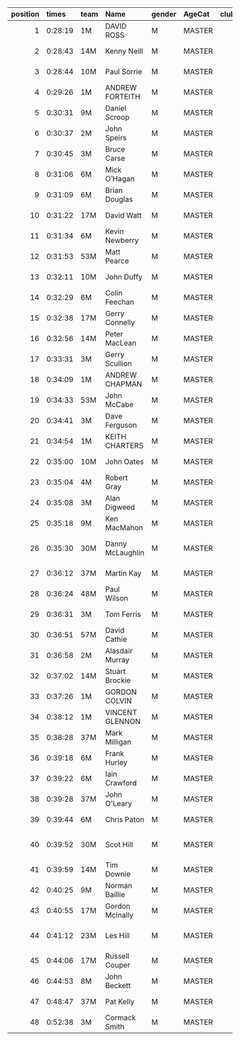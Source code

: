 |   position | times   | team   | Name             | gender   | AgeCat   |   clubnumber | Club name                  | Website                                    |   finishPosition |
|-----------:|:--------|:-------|:-----------------|:---------|:---------|-------------:|:---------------------------|:-------------------------------------------|-----------------:|
|          1 | 0:28:19 | 1M     | DAVID ROSS       | M        | MASTER   |            1 | East Kilbride AC           | http://www.ekac.org.uk/                    |               14 |
|          2 | 0:28:43 | 14M    | Kenny Neill      | M        | MASTER   |           14 | Ayr Seaforth AC            | https://www.ayrseaforth.co.uk/             |               17 |
|          3 | 0:28:44 | 10M    | Paul Sorrie      | M        | MASTER   |           10 | Shettleston Harriers       | http://shettlestonharriers.org.uk/         |               18 |
|          4 | 0:29:26 | 1M     | ANDREW FORTEITH  | M        | MASTER   |            1 | East Kilbride AC           | http://www.ekac.org.uk/                    |               24 |
|          5 | 0:30:31 | 9M     | Daniel Scroop    | M        | MASTER   |            9 | Garscube Harriers          | https://www.garscubeharriers.org.uk/       |               30 |
|          6 | 0:30:37 | 2M     | John Speirs      | M        | MASTER   |            2 | Kilmarnock H&AC            | http://www.kilmarnockharriers.com/         |               33 |
|          7 | 0:30:45 | 3M     | Bruce Carse      | M        | MASTER   |            3 | Bellahouston RR            | https://www.bellahoustonroadrunners.co.uk/ |               34 |
|          8 | 0:31:06 | 6M     | Mick O’Hagan     | M        | MASTER   |            6 | Cambuslang Harriers        | https://cambuslangharriers.org/            |               37 |
|          9 | 0:31:09 | 6M     | Brian Douglas    | M        | MASTER   |            6 | Cambuslang Harriers        | https://cambuslangharriers.org/            |               38 |
|         10 | 0:31:22 | 17M    | David Watt       | M        | MASTER   |           17 | Calderglen Harriers        | http://www.calderglenharriers.org.uk/      |               39 |
|         11 | 0:31:34 | 6M     | Kevin Newberry   | M        | MASTER   |            6 | Cambuslang Harriers        | https://cambuslangharriers.org/            |               40 |
|         12 | 0:31:53 | 53M    | Matt Pearce      | M        | MASTER   |           53 | Troon Tortoises            | http://troontortoises.co.uk                |               46 |
|         13 | 0:32:11 | 10M    | John Duffy       | M        | MASTER   |           10 | Shettleston Harriers       | http://shettlestonharriers.org.uk/         |               49 |
|         14 | 0:32:29 | 6M     | Colin Feechan    | M        | MASTER   |            6 | Cambuslang Harriers        | https://cambuslangharriers.org/            |               55 |
|         15 | 0:32:38 | 17M    | Gerry Connelly   | M        | MASTER   |           17 | Calderglen Harriers        | http://www.calderglenharriers.org.uk/      |               56 |
|         16 | 0:32:56 | 14M    | Peter MacLean    | M        | MASTER   |           14 | Ayr Seaforth AC            | https://www.ayrseaforth.co.uk/             |               60 |
|         17 | 0:33:31 | 3M     | Gerry Scullion   | M        | MASTER   |            3 | Bellahouston RR            | https://www.bellahoustonroadrunners.co.uk/ |               62 |
|         18 | 0:34:09 | 1M     | ANDREW CHAPMAN   | M        | MASTER   |            1 | East Kilbride AC           | http://www.ekac.org.uk/                    |               66 |
|         19 | 0:34:33 | 53M    | John McCabe      | M        | MASTER   |           53 | Troon Tortoises            | http://troontortoises.co.uk                |               68 |
|         20 | 0:34:41 | 3M     | Dave Ferguson    | M        | MASTER   |            3 | Bellahouston RR            | https://www.bellahoustonroadrunners.co.uk/ |               69 |
|         21 | 0:34:54 | 1M     | KEITH CHARTERS   | M        | MASTER   |            1 | East Kilbride AC           | http://www.ekac.org.uk/                    |               71 |
|         22 | 0:35:00 | 10M    | John Oates       | M        | MASTER   |           10 | Shettleston Harriers       | http://shettlestonharriers.org.uk/         |               72 |
|         23 | 0:35:04 | 4M     | Robert Gray      | M        | MASTER   |            4 | Inverclyde AC              | https://www.inverclydeac.org/              |               73 |
|         24 | 0:35:08 | 3M     | Alan Digweed     | M        | MASTER   |            3 | Bellahouston RR            | https://www.bellahoustonroadrunners.co.uk/ |               74 |
|         25 | 0:35:18 | 9M     | Ken MacMahon     | M        | MASTER   |            9 | Garscube Harriers          | https://www.garscubeharriers.org.uk/       |               76 |
|         26 | 0:35:30 | 30M    | Danny McLaughlin | M        | MASTER   |           30 | Greenock Glenpark Harriers | https://greenockglenparkharriers.com/      |               78 |
|         27 | 0:36:12 | 37M    | Martin Kay       | M        | MASTER   |           37 | Law & District AAC         | http://www.lawaac.co.uk/                   |               83 |
|         28 | 0:36:24 | 48M    | Paul Wilson      | M        | MASTER   |           48 | Springburn Harriers        | https://www.springburnharriers.co.uk/      |               86 |
|         29 | 0:36:31 | 3M     | Tom Ferris       | M        | MASTER   |            3 | Bellahouston RR            | https://www.bellahoustonroadrunners.co.uk/ |               88 |
|         30 | 0:36:51 | 57M    | David Cathie     | M        | MASTER   |           57 | Whitemoss AAC              | https://whitemossaac.co.uk/                |               92 |
|         31 | 0:36:58 | 2M     | Alasdair Murray  | M        | MASTER   |            2 | Kilmarnock H&AC            | http://www.kilmarnockharriers.com/         |               95 |
|         32 | 0:37:02 | 14M    | Stuart Brockie   | M        | MASTER   |           14 | Ayr Seaforth AC            | https://www.ayrseaforth.co.uk/             |               97 |
|         33 | 0:37:26 | 1M     | GORDON COLVIN    | M        | MASTER   |            1 | East Kilbride AC           | http://www.ekac.org.uk/                    |              101 |
|         34 | 0:38:12 | 1M     | VINCENT GLENNON  | M        | MASTER   |            1 | East Kilbride AC           | http://www.ekac.org.uk/                    |              111 |
|         35 | 0:38:28 | 37M    | Mark Milligan    | M        | MASTER   |           37 | Law & District AAC         | http://www.lawaac.co.uk/                   |              114 |
|         36 | 0:39:18 | 6M     | Frank Hurley     | M        | MASTER   |            6 | Cambuslang Harriers        | https://cambuslangharriers.org/            |              122 |
|         37 | 0:39:22 | 6M     | Iain Crawford    | M        | MASTER   |            6 | Cambuslang Harriers        | https://cambuslangharriers.org/            |              123 |
|         38 | 0:39:28 | 37M    | John O'Leary     | M        | MASTER   |           37 | Law & District AAC         | http://www.lawaac.co.uk/                   |              124 |
|         39 | 0:39:44 | 6M     | Chris Paton      | M        | MASTER   |            6 | Cambuslang Harriers        | https://cambuslangharriers.org/            |              128 |
|         40 | 0:39:52 | 30M    | Scot Hill        | M        | MASTER   |           30 | Greenock Glenpark Harriers | https://greenockglenparkharriers.com/      |              129 |
|         41 | 0:39:59 | 14M    | Tim Downie       | M        | MASTER   |           14 | Ayr Seaforth AC            | https://www.ayrseaforth.co.uk/             |              131 |
|         42 | 0:40:25 | 9M     | Norman Baillie   | M        | MASTER   |            9 | Garscube Harriers          | https://www.garscubeharriers.org.uk/       |              134 |
|         43 | 0:40:55 | 17M    | Gordon McInally  | M        | MASTER   |           17 | Calderglen Harriers        | http://www.calderglenharriers.org.uk/      |              135 |
|         44 | 0:41:12 | 23M    | Les Hill         | M        | MASTER   |           23 | Dumfries Running Club      | https://www.dumfriesrunningclub.org.uk/    |              139 |
|         45 | 0:44:06 | 17M    | Russell Couper   | M        | MASTER   |           17 | Calderglen Harriers        | http://www.calderglenharriers.org.uk/      |              146 |
|         46 | 0:44:53 | 8M     | John Beckett     | M        | MASTER   |            8 | Bellahouston Harriers      | http://www.bellahoustonharriers.co.uk/     |              150 |
|         47 | 0:48:47 | 37M    | Pat Kelly        | M        | MASTER   |           37 | Law & District AAC         | http://www.lawaac.co.uk/                   |              152 |
|         48 | 0:52:38 | 3M     | Cormack Smith    | M        | MASTER   |            3 | Bellahouston RR            | https://www.bellahoustonroadrunners.co.uk/ |              154 |